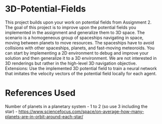 # 3D-Potential-Fields
This project builds upon your work on potential fields from Assignment 2. The goal of this
project is to improve upon the potential fields you implemented in the assignment and generalize them to 3D space. The scenario is a homogeneous group of spaceships navigating in
space, moving between planets to move resources. The spaceships have to avoid collisions with
other spaceships, planets, and fast-moving meteoroids. You can start by implementing a 2D
environment to debug and improve your solution and then generalize it to a 3D environment.
We are not interested in 3D renderings but rather in the high-level 3D navigation objective.
Extensions: Use the implemented 3D potential field to train a neural network that imitates
the velocity vectors of the potential field locally for each agent.


# References Used
Number of planets in a planetary system - 1 to 2 (so use 3 including the star) - https://www.sciencefocus.com/space/on-average-how-many-planets-are-in-orbit-around-each-star/
